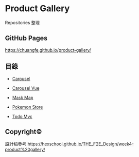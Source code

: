 # Product Gallery

Repositories 整理

## GitHub Pages

https://chuangfe.github.io/product-gallery/

## 目錄

- [Carousel](https://github.com/chuangfe/carousel)

- [Carousel Vue](https://github.com/chuangfe/carousel-vue)

- [Mask Map](https://github.com/chuangfe/mask-map)

- [Pokemon Store](https://github.com/chuangfe/pokemon-store)

- [Todo Mvc](https://github.com/chuangfe/todomvc-vue)

## Copyright©

設計稿參考 https://hexschool.github.io/THE_F2E_Design/week4-product%20gallery/

